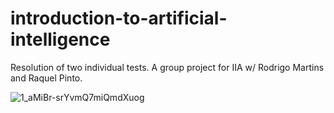 # introduction-to-artificial-intelligence
Resolution of two individual tests.
A group project for IIA w/ Rodrigo Martins and Raquel Pinto.

![1_aMiBr-srYvmQ7miQmdXuog](https://user-images.githubusercontent.com/45875556/111920887-6d124a80-8a89-11eb-9812-320b72dd9b81.gif)

